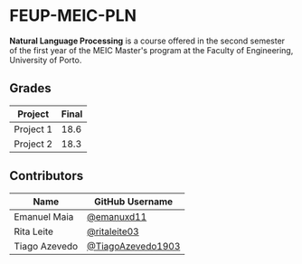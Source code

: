# FEUP-MEIC-PLN

**Natural Language Processing** is a course offered in the second semester of the first year of the MEIC Master's program at the Faculty of Engineering, University of Porto.

## Grades

| Project   | Final |
| --------- | ----- |
| Project 1 | 18.6  |
| Project 2 | 18.3  |

## Contributors

| Name          | GitHub Username                                          |
| ------------- | -------------------------------------------------------- |
| Emanuel Maia  | [@emanuxd11](https://github.com/emanuxd11)               |
| Rita Leite    | [@ritaleite03](https://github.com/ritaleite03)           |
| Tiago Azevedo | [@TiagoAzevedo1903](https://github.com/TiagoAzevedo1903) |
